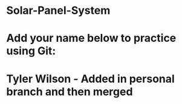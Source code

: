 # Solar-Panel-System
# Add your name below to practice using Git:
# Tyler Wilson - Added in personal branch and then merged
